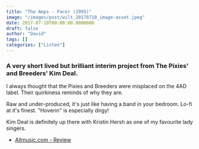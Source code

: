 ```yaml
---
title: "The Amps - Pacer (1995)"
image: "/images/post/wilt_20170710_image-asset.jpeg"
date: 2017-07-10T00:00:00.0000000
draft: false
author: "David"
tags: []
categories: ["Listen"]
---
```

### A very short lived but brilliant interim project from The Pixies' and Breeders' Kim Deal.

 I always thought that the Pixies and Breeders were misplaced on the 4AD label. Their quirkiness reminds of why they are.

 Raw and under-produced, it's just like having a band in your bedroom. Lo-fi at it's finest. "Hoverin" is especially dirgy!

 Kim Deal is definitely up there with Kristin Hersh as one of my favourite lady singers.

-  [Allmusic.com - Review](http://www.allmusic.com/album/pacer-mw0000180434)